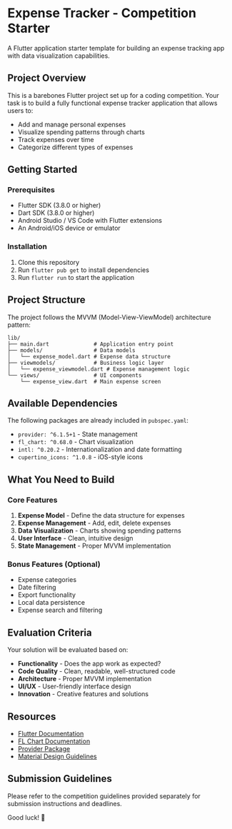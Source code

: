 # Expense Tracker - Competition Starter

A Flutter application starter template for building an expense tracking app with data visualization capabilities.

## Project Overview

This is a barebones Flutter project set up for a coding competition. Your task is to build a fully functional expense tracker application that allows users to:

- Add and manage personal expenses
- Visualize spending patterns through charts
- Track expenses over time
- Categorize different types of expenses

## Getting Started

### Prerequisites
- Flutter SDK (3.8.0 or higher)
- Dart SDK (3.8.0 or higher)
- Android Studio / VS Code with Flutter extensions
- An Android/iOS device or emulator

### Installation
1. Clone this repository
2. Run `flutter pub get` to install dependencies
3. Run `flutter run` to start the application

## Project Structure

The project follows the MVVM (Model-View-ViewModel) architecture pattern:

```
lib/
├── main.dart              # Application entry point
├── models/                # Data models
│   └── expense_model.dart # Expense data structure
├── viewmodels/            # Business logic layer
│   └── expense_viewmodel.dart # Expense management logic
└── views/                 # UI components
    └── expense_view.dart  # Main expense screen
```

## Available Dependencies

The following packages are already included in `pubspec.yaml`:

- `provider: ^6.1.5+1` - State management
- `fl_chart: ^0.68.0` - Chart visualization
- `intl: ^0.20.2` - Internationalization and date formatting
- `cupertino_icons: ^1.0.8` - iOS-style icons

## What You Need to Build

### Core Features
1. **Expense Model** - Define the data structure for expenses
2. **Expense Management** - Add, edit, delete expenses
3. **Data Visualization** - Charts showing spending patterns
4. **User Interface** - Clean, intuitive design
5. **State Management** - Proper MVVM implementation

### Bonus Features (Optional)
- Expense categories
- Date filtering
- Export functionality
- Local data persistence
- Expense search and filtering

## Evaluation Criteria

Your solution will be evaluated based on:
- **Functionality** - Does the app work as expected?
- **Code Quality** - Clean, readable, well-structured code
- **Architecture** - Proper MVVM implementation
- **UI/UX** - User-friendly interface design
- **Innovation** - Creative features and solutions

## Resources

- [Flutter Documentation](https://docs.flutter.dev/)
- [FL Chart Documentation](https://pub.dev/packages/fl_chart)
- [Provider Package](https://pub.dev/packages/provider)
- [Material Design Guidelines](https://material.io/design)

## Submission Guidelines

Please refer to the competition guidelines provided separately for submission instructions and deadlines.

Good luck! 🚀